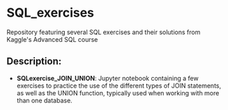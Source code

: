 # SQL_exercises
Repository featuring several SQL exercises and their solutions from Kaggle's Advanced SQL course

## Description: 

- **SQLexercise_JOIN_UNION**: Jupyter notebook containing a few exercises to practice the use of the different types of JOIN statements, as well as the UNION function, typically used when working with more than one database. 
